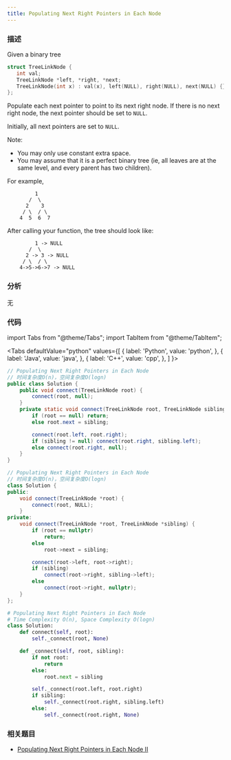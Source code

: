 ```yaml
---
title: Populating Next Right Pointers in Each Node
---
```


### 描述

Given a binary tree

```cpp
struct TreeLinkNode {
   int val;
   TreeLinkNode *left, *right, *next;
   TreeLinkNode(int x) : val(x), left(NULL), right(NULL), next(NULL) {}
};
```

Populate each next pointer to point to its next right node. If there is no next right node, the next pointer should be set to `NULL`.

Initially, all next pointers are set to `NULL`.

Note:

- You may only use constant extra space.
- You may assume that it is a perfect binary tree (ie, all leaves are at the same level, and every parent has two children).

For example,

```
         1
       /  \
      2    3
     / \  / \
    4  5  6  7
```

After calling your function, the tree should look like:

```
         1 -> NULL
       /  \
      2 -> 3 -> NULL
     / \  / \
    4->5->6->7 -> NULL
```

### 分析

无

### 代码

import Tabs from "@theme/Tabs";
import TabItem from "@theme/TabItem";

<Tabs
defaultValue="python"
values={[
{ label: 'Python', value: 'python', },
{ label: 'Java', value: 'java', },
{ label: 'C++', value: 'cpp', },
]
}>
<TabItem value="java">

```java
// Populating Next Right Pointers in Each Node
// 时间复杂度O(n)，空间复杂度O(logn)
public class Solution {
    public void connect(TreeLinkNode root) {
        connect(root, null);
    }
    private static void connect(TreeLinkNode root, TreeLinkNode sibling) {
        if (root == null) return;
        else root.next = sibling;

        connect(root.left, root.right);
        if (sibling != null) connect(root.right, sibling.left);
        else connect(root.right, null);
    }
}
```

</TabItem>
<TabItem value="cpp">

```cpp
// Populating Next Right Pointers in Each Node
// 时间复杂度O(n)，空间复杂度O(logn)
class Solution {
public:
    void connect(TreeLinkNode *root) {
        connect(root, NULL);
    }
private:
    void connect(TreeLinkNode *root, TreeLinkNode *sibling) {
        if (root == nullptr)
            return;
        else
            root->next = sibling;

        connect(root->left, root->right);
        if (sibling)
            connect(root->right, sibling->left);
        else
            connect(root->right, nullptr);
    }
};
```

</TabItem>

<TabItem value="python">

```python
# Populating Next Right Pointers in Each Node
# Time Complexity O(n), Space Complexity O(logn)
class Solution:
    def connect(self, root):
        self._connect(root, None)

    def _connect(self, root, sibling):
        if not root:
            return
        else:
            root.next = sibling

        self._connect(root.left, root.right)
        if sibling:
            self._connect(root.right, sibling.left)
        else:
            self._connect(root.right, None)
```

</TabItem>
</Tabs>

### 相关题目

- [Populating Next Right Pointers in Each Node II](../traversal/populating-next-right-pointers-in-each-node-ii.md)
